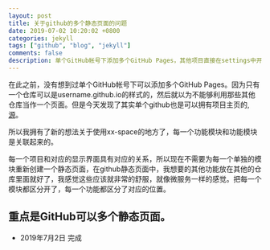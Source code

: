 ```yaml
---
layout: post
title: 关于github的多个静态页面的问题 
date: 2019-07-02 10:20:02 +0800 
categories: jekyll 
tags: ["github", "blog", "jekyll"]
comments: false
description: 单个GitHub帐号下添加多个GitHub Pages，其他项目直接在settings中开启GiHub Pages即可，是可以在usename.github.io/projectname 进行查看
---
```


在此之前，没有想到过单个GitHub帐号下可以添加多个GitHub Pages。因为只有一个仓库可以是username.github.io的样式的，然后就以为不能够利用那些其他仓库当作一个页面。但是今天发现了其实单个github也是可以拥有项目主页的,[源][bg1]。

所以我拥有了新的想法关于使用xx-space的地方了，每一个功能模块和功能模块是关联起来的。

每一个项目和对应的显示界面具有对应的关系，所以现在不需要为每一个单独的模块重新创建一个静态页面，在github静态页面中，我想要的其他功能放在其他的仓库里面就好了，我感觉这些应该就非常的舒服，就像微服务一样的感觉。把每一个模块都区分开了，每一个功能都区分了对应的位置。

## 重点是GitHub可以多个静态页面。


- 2019年7月2日 完成

[bg1]: http://chitanda.me/2015/11/03/multiple-git-pages-in-one-github-account/ "获得信息的首页"